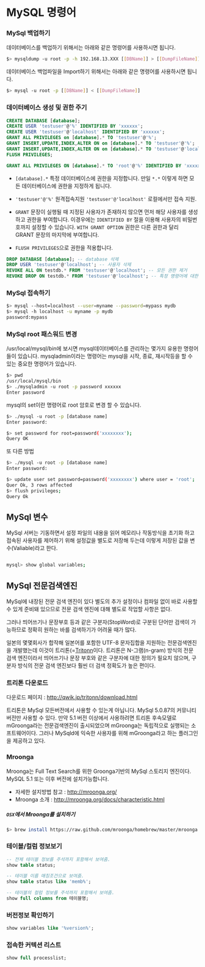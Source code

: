# MySQL 명령어

### MySql 백업하기

데이터베이스를 백업하기 위해서는 아래와 같은 명령어를 사용하시면 됩니다.
```bash
$> mysqldump -u root -p -h 192.168.13.XXX [[DBName]] > [[DumpFileName]]
```

데이터베이스 백업파일을 Import하기 위해서는 아래와 같은 명령어를 사용하시면 됩니다.
```bash
$> mysql -u root -p [[DBName]] < [[DumpFileName]]
```

### 데이터베이스 생성 및 권한 주기

```sql
CREATE DATABASE [database];
CREATE USER 'testuser'@'%' IDENTIFIED BY 'xxxxxx';
CREATE USER 'testuser'@'localhost' IDENTIFIED BY 'xxxxxx';
GRANT ALL PRIVILEGES on [database].* TO 'testuser'@'%';
GRANT INSERT,UPDATE,INDEX,ALTER ON on [database].* TO 'testuser'@'%';
GRANT INSERT,UPDATE,INDEX,ALTER ON on [database].* TO 'testuser'@'localhost';
FLUSH PRIVILEGES;
```
```sql
GRANT ALL PRIVILEGES ON [database].* TO 'root'@'%' IDENTIFIED BY 'xxxxxx' WITH GRANT OPTION;
```

* `[database].*` 특정 데이터베이스에 권한을 지정합니다. 만일 `*.*` 이렇게 하면 모든 데이터베이스에 권한을 지정하게 됩니다.
* `'testuser'@'%'` 원격접속지원 `'testuser'@'localhost'` 로컬에서만 접속 지원. 
* `GRANT` 문장이 실행될 때 지정된 사용자가 존재하지 않으면 먼저 해당 사용자를 생성하고 권한을 부여합니다. 이경우에는 `IDENTIFIED BY` 절을 이용해 사용자의 비밀번호까지 설정할 수 있습니다. `WITH GRANT OPTION` 권한은 다른 권한과 달리 GRANT 문장의 마지막에 부여합니다.

* `FLUSH PRIVILEGES`으로 권한을 적용합니다.

```sql
DROP DATABASE [database]; -- database 삭제
DROP USER 'testuser'@'localhost'; -- 사용자 삭제
REVOKE ALL ON testdb.* FROM 'testuser'@'localhost'; -- 모든 권한 제거
REVOKE DROP ON testdb.* FROM 'testuser'@'localhost'; -- 특정 명령어에 대한 권한을 제거
```

### MySql 접속하기

```bash
$> mysql --host=localhost --user=myname --password=mypass mydb
$> mysql -h localhost -u myname -p mydb
password:mypass

```

### MySql root 패스워드 변경

/usr/local/mysql/bin에 보시면 mysql데이터베이스를 관리하는 몇가지 유용한 명령어 들이 있습니다.
mysqladmin이라는 명령어는 mysql을 시작, 종료, 재시작등을 할 수 있는 중요한 명령어가 있습니다.

```bash
$> pwd
/usr/local/mysql/bin
$> ./mysqladmin -u root -p password xxxxxx
Enter password
```
mysql의 set이란 명령어로 root 암호로 변경 할 수 있습니다.

```bash
$> ./mysql -u root -p [database name]
Enter password:

$> set password for root=password('xxxxxxxx');
Query OK

```

또 다른 방법

```bash
$> ./mysql -u root -p [database name]
Enter password:

$> update user set password=password('xxxxxxxx') where user = 'root';
Quer Ok, 3 rows affected
$> flush privileges;
Query Ok

```

## MySql 변수

MySql 서버는 기동하면서 설정 파일의 내용을 읽어 메모리나 작동방식을 초기화 하고 접속된 사용자를 제어하기 위해 설정값을 별도로 저장해 두는데  이렇게 저장된 값을 변수(Valiable)라고 한다.

```bash

mysql> show global variables;
```

## MySql 전문검색엔진

MySql에 내장된 전문 검색 엔진이 있다 별도의 추가 설정이나 컴파일 없이 바로 사용할 수 있게 준비돼 있으므로 전문 검색 엔진에 대해 별도로 작업할 사항은 없다.

그러나 띄어쓰기나 문장부호 등과 같은 구분자(StopWord)로 구분된 단어만 검색이 가능하므로 정확히 원하는 바를 검색하기가 어려울 때가 많다. 

일본의 몇몇회사가 합작해 일본어를 포함한 UTF-8 문자집합을 지원하는 전문검색엔진을 개발했는데 이것이 트리톤(=[Tritonn](http//qwik.jp/tritonn)이다. 트리톤은  N-그램(n-gram) 방식의 전문 검색 엔진이라서 띄어쓰기나 문장 부호와 같은 구분자에 대한 정의가 필요치 않으며, 구분자 방식의 전문 검색 엔진보다 훨씬 더 검색 정확도가 높은 편이다. 

### 트리톤 다운로드

다운로드 페이지 : http://qwik.jp/tritonn/download.html

트리톤은 MySql 모든버전에서 사용할 수 있는게 아닙니다. MySql 5.0.87의 커뮤니티 버전만 사용할 수 있다. 만약 5.1 버전 이상에서 사용하려면 트리톤 후속모델로 mGroonga라는 전문검색엔진이 출시되었으며 mGroonga는 독립적으로 실행되는 소프트웨어이다. 그러나 MySqld에 익숙한 사용자를 위해 mGroonga라고 하는 플러그인을 제공하고 있다.

### Mroonga

Mroonga는 Full Text Search를 위한 Groonga기반의 MySql 스토리지 엔진이다.
MySQL 5.1 또는 이후 버전에 설치가능합니다.

* 자세한 설지방법 참고 :  http://mroonga.org/
* Mroonga 소개 : http://mroonga.org/docs/characteristic.html


##### `OSX`에서 Mroonga를 설치하기

```bash
$> brew install https://raw.github.com/mroonga/homebrew/master/mroonga.rb --use-homebrew-mysql
```

### 테이블/컬럼 정보보기

```sql
-- 전체 테이블 정보를 주석까지 포함해서 보여줌.
show table status;

-- 테이블 이름 매칭조건으로 보여줌.
show table status like 'memb%';

-- 테이블의 컬럼 정보를 주석까지 포함해서 보여줌.
show full columns from 테이블명;
```

### 버전정보 확인하기

```sql
show variables like '%version%';
```

### 접속한 커텍션 리스트 

```sql
show full processlist;
```



















